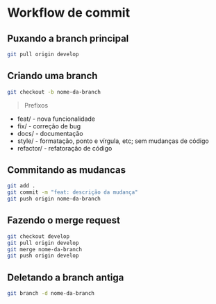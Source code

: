 # Workflow de commit

## Puxando a branch principal

```sh
git pull origin develop
```

## Criando uma branch

```sh
git checkout -b nome-da-branch
```
> Prefixos 
- feat/ - nova funcionalidade
- fix/ - correção de bug
- docs/ - documentação
- style/ - formatação, ponto e vírgula, etc; sem mudanças de código
- refactor/ - refatoração de código

## Commitando as mudancas

```sh
git add .
git commit -m "feat: descrição da mudança"
git push origin nome-da-branch
```

## Fazendo o merge request

```sh
git checkout develop
git pull origin develop
git merge nome-da-branch
git push origin develop
```

## Deletando a branch antiga

```sh
git branch -d nome-da-branch
```